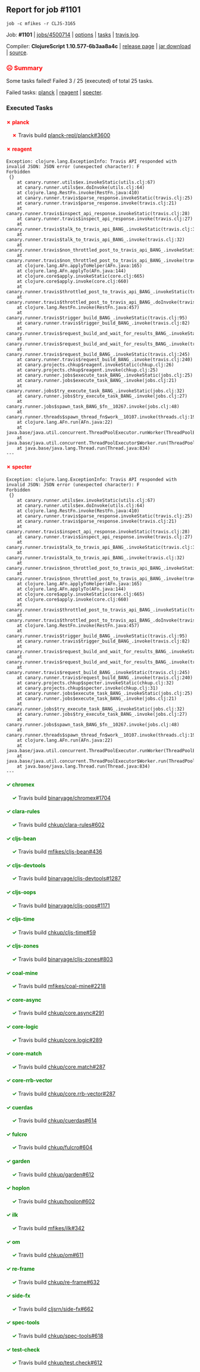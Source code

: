 ## Report for job #1101
```
job -c mfikes -r CLJS-3165
```


Job: **#1101** | [jobs/4500714](https://github.com/cljs-oss/canary/commit/45007140da64dd7e8991e654ea87956143faf4b3) | [options](options.edn) | [tasks](tasks.edn) | [travis log](https://travis-ci.org/cljs-oss/canary/builds/584986712).

Compiler: **ClojureScript 1.10.577-6b3aa8a4c** | [release page](https://github.com/cljs-oss/canary/releases/tag/r1.10.577-6b3aa8a4c) | [jar download](https://github.com/cljs-oss/canary/releases/download/r1.10.577-6b3aa8a4c/clojurescript-1.10.577-6b3aa8a4c.jar) | [source](https://github.com/mfikes/clojurescript/commit/6b3aa8a4c07d5eab94904127710a4c219f6a5c4e).

### <b style='color:red'>☹ Summary</b>

Some tasks failed! Failed 3 / 25 (executed) of total 25 tasks.

Failed tasks: [planck](#-planck) | [reagent](#-reagent) | [specter](#-specter).

### Executed Tasks

#### <b style='color:red'>&#x2717; planck</b>
&nbsp;&nbsp;&nbsp;&nbsp;<b style='color:red'>&#x2717;</b> Travis build [planck-repl/planck#3600](https://travis-ci.org/planck-repl/planck/builds/584988042)<br>

#### <b style='color:red'>&#x2717; reagent</b>
```
Exception: clojure.lang.ExceptionInfo: Travis API responded with invalid JSON: JSON error (unexpected character): F
Forbidden
 {}
	at canary.runner.utils$ex.invokeStatic(utils.clj:67)
	at canary.runner.utils$ex.doInvoke(utils.clj:64)
	at clojure.lang.RestFn.invoke(RestFn.java:410)
	at canary.runner.travis$parse_response.invokeStatic(travis.clj:25)
	at canary.runner.travis$parse_response.invoke(travis.clj:21)
	at canary.runner.travis$inspect_api_response.invokeStatic(travis.clj:28)
	at canary.runner.travis$inspect_api_response.invoke(travis.clj:27)
	at canary.runner.travis$talk_to_travis_api_BANG_.invokeStatic(travis.clj:35)
	at canary.runner.travis$talk_to_travis_api_BANG_.invoke(travis.clj:32)
	at canary.runner.travis$non_throttled_post_to_travis_api_BANG_.invokeStatic(travis.clj:50)
	at canary.runner.travis$non_throttled_post_to_travis_api_BANG_.invoke(travis.clj:43)
	at clojure.lang.AFn.applyToHelper(AFn.java:165)
	at clojure.lang.AFn.applyTo(AFn.java:144)
	at clojure.core$apply.invokeStatic(core.clj:665)
	at clojure.core$apply.invoke(core.clj:660)
	at canary.runner.travis$throttled_post_to_travis_api_BANG_.invokeStatic(travis.clj:61)
	at canary.runner.travis$throttled_post_to_travis_api_BANG_.doInvoke(travis.clj:58)
	at clojure.lang.RestFn.invoke(RestFn.java:457)
	at canary.runner.travis$trigger_build_BANG_.invokeStatic(travis.clj:95)
	at canary.runner.travis$trigger_build_BANG_.invoke(travis.clj:82)
	at canary.runner.travis$request_build_and_wait_for_results_BANG_.invokeStatic(travis.clj:228)
	at canary.runner.travis$request_build_and_wait_for_results_BANG_.invoke(travis.clj:227)
	at canary.runner.travis$request_build_BANG_.invokeStatic(travis.clj:245)
	at canary.runner.travis$request_build_BANG_.invoke(travis.clj:240)
	at canary.projects.chkup$reagent.invokeStatic(chkup.clj:26)
	at canary.projects.chkup$reagent.invoke(chkup.clj:25)
	at canary.runner.jobs$execute_task_BANG_.invokeStatic(jobs.clj:25)
	at canary.runner.jobs$execute_task_BANG_.invoke(jobs.clj:21)
	at canary.runner.jobs$try_execute_task_BANG_.invokeStatic(jobs.clj:32)
	at canary.runner.jobs$try_execute_task_BANG_.invoke(jobs.clj:27)
	at canary.runner.jobs$spawn_task_BANG_$fn__10267.invoke(jobs.clj:48)
	at canary.runner.threads$spawn_thread_fn$work__10107.invoke(threads.clj:19)
	at clojure.lang.AFn.run(AFn.java:22)
	at java.base/java.util.concurrent.ThreadPoolExecutor.runWorker(ThreadPoolExecutor.java:1128)
	at java.base/java.util.concurrent.ThreadPoolExecutor$Worker.run(ThreadPoolExecutor.java:628)
	at java.base/java.lang.Thread.run(Thread.java:834)
---

```

#### <b style='color:red'>&#x2717; specter</b>
```
Exception: clojure.lang.ExceptionInfo: Travis API responded with invalid JSON: JSON error (unexpected character): F
Forbidden
 {}
	at canary.runner.utils$ex.invokeStatic(utils.clj:67)
	at canary.runner.utils$ex.doInvoke(utils.clj:64)
	at clojure.lang.RestFn.invoke(RestFn.java:410)
	at canary.runner.travis$parse_response.invokeStatic(travis.clj:25)
	at canary.runner.travis$parse_response.invoke(travis.clj:21)
	at canary.runner.travis$inspect_api_response.invokeStatic(travis.clj:28)
	at canary.runner.travis$inspect_api_response.invoke(travis.clj:27)
	at canary.runner.travis$talk_to_travis_api_BANG_.invokeStatic(travis.clj:35)
	at canary.runner.travis$talk_to_travis_api_BANG_.invoke(travis.clj:32)
	at canary.runner.travis$non_throttled_post_to_travis_api_BANG_.invokeStatic(travis.clj:50)
	at canary.runner.travis$non_throttled_post_to_travis_api_BANG_.invoke(travis.clj:43)
	at clojure.lang.AFn.applyToHelper(AFn.java:165)
	at clojure.lang.AFn.applyTo(AFn.java:144)
	at clojure.core$apply.invokeStatic(core.clj:665)
	at clojure.core$apply.invoke(core.clj:660)
	at canary.runner.travis$throttled_post_to_travis_api_BANG_.invokeStatic(travis.clj:61)
	at canary.runner.travis$throttled_post_to_travis_api_BANG_.doInvoke(travis.clj:58)
	at clojure.lang.RestFn.invoke(RestFn.java:457)
	at canary.runner.travis$trigger_build_BANG_.invokeStatic(travis.clj:95)
	at canary.runner.travis$trigger_build_BANG_.invoke(travis.clj:82)
	at canary.runner.travis$request_build_and_wait_for_results_BANG_.invokeStatic(travis.clj:228)
	at canary.runner.travis$request_build_and_wait_for_results_BANG_.invoke(travis.clj:227)
	at canary.runner.travis$request_build_BANG_.invokeStatic(travis.clj:245)
	at canary.runner.travis$request_build_BANG_.invoke(travis.clj:240)
	at canary.projects.chkup$specter.invokeStatic(chkup.clj:32)
	at canary.projects.chkup$specter.invoke(chkup.clj:31)
	at canary.runner.jobs$execute_task_BANG_.invokeStatic(jobs.clj:25)
	at canary.runner.jobs$execute_task_BANG_.invoke(jobs.clj:21)
	at canary.runner.jobs$try_execute_task_BANG_.invokeStatic(jobs.clj:32)
	at canary.runner.jobs$try_execute_task_BANG_.invoke(jobs.clj:27)
	at canary.runner.jobs$spawn_task_BANG_$fn__10267.invoke(jobs.clj:48)
	at canary.runner.threads$spawn_thread_fn$work__10107.invoke(threads.clj:19)
	at clojure.lang.AFn.run(AFn.java:22)
	at java.base/java.util.concurrent.ThreadPoolExecutor.runWorker(ThreadPoolExecutor.java:1128)
	at java.base/java.util.concurrent.ThreadPoolExecutor$Worker.run(ThreadPoolExecutor.java:628)
	at java.base/java.lang.Thread.run(Thread.java:834)
---

```

#### <b style='color:green'>&#x2713; chromex</b>
&nbsp;&nbsp;&nbsp;&nbsp;<b style='color:green'>&#x2713;</b> Travis build [binaryage/chromex#1704](https://travis-ci.org/binaryage/chromex/builds/584987785)<br>

#### <b style='color:green'>&#x2713; clara-rules</b>
&nbsp;&nbsp;&nbsp;&nbsp;<b style='color:green'>&#x2713;</b> Travis build [chkup/clara-rules#602](https://travis-ci.org/chkup/clara-rules/builds/584987792)<br>

#### <b style='color:green'>&#x2713; cljs-bean</b>
&nbsp;&nbsp;&nbsp;&nbsp;<b style='color:green'>&#x2713;</b> Travis build [mfikes/cljs-bean#436](https://travis-ci.org/mfikes/cljs-bean/builds/584987794)<br>

#### <b style='color:green'>&#x2713; cljs-devtools</b>
&nbsp;&nbsp;&nbsp;&nbsp;<b style='color:green'>&#x2713;</b> Travis build [binaryage/cljs-devtools#1287](https://travis-ci.org/binaryage/cljs-devtools/builds/584987796)<br>

#### <b style='color:green'>&#x2713; cljs-oops</b>
&nbsp;&nbsp;&nbsp;&nbsp;<b style='color:green'>&#x2713;</b> Travis build [binaryage/cljs-oops#1171](https://travis-ci.org/binaryage/cljs-oops/builds/584987811)<br>

#### <b style='color:green'>&#x2713; cljs-time</b>
&nbsp;&nbsp;&nbsp;&nbsp;<b style='color:green'>&#x2713;</b> Travis build [chkup/cljs-time#59](https://travis-ci.org/chkup/cljs-time/builds/584987815)<br>

#### <b style='color:green'>&#x2713; cljs-zones</b>
&nbsp;&nbsp;&nbsp;&nbsp;<b style='color:green'>&#x2713;</b> Travis build [binaryage/cljs-zones#803](https://travis-ci.org/binaryage/cljs-zones/builds/584987818)<br>

#### <b style='color:green'>&#x2713; coal-mine</b>
&nbsp;&nbsp;&nbsp;&nbsp;<b style='color:green'>&#x2713;</b> Travis build [mfikes/coal-mine#2218](https://travis-ci.org/mfikes/coal-mine/builds/584987844)<br>

#### <b style='color:green'>&#x2713; core-async</b>
&nbsp;&nbsp;&nbsp;&nbsp;<b style='color:green'>&#x2713;</b> Travis build [chkup/core.async#291](https://travis-ci.org/chkup/core.async/builds/584987838)<br>

#### <b style='color:green'>&#x2713; core-logic</b>
&nbsp;&nbsp;&nbsp;&nbsp;<b style='color:green'>&#x2713;</b> Travis build [chkup/core.logic#289](https://travis-ci.org/chkup/core.logic/builds/584987842)<br>

#### <b style='color:green'>&#x2713; core-match</b>
&nbsp;&nbsp;&nbsp;&nbsp;<b style='color:green'>&#x2713;</b> Travis build [chkup/core.match#287](https://travis-ci.org/chkup/core.match/builds/584987866)<br>

#### <b style='color:green'>&#x2713; core-rrb-vector</b>
&nbsp;&nbsp;&nbsp;&nbsp;<b style='color:green'>&#x2713;</b> Travis build [chkup/core.rrb-vector#287](https://travis-ci.org/chkup/core.rrb-vector/builds/584987864)<br>

#### <b style='color:green'>&#x2713; cuerdas</b>
&nbsp;&nbsp;&nbsp;&nbsp;<b style='color:green'>&#x2713;</b> Travis build [chkup/cuerdas#614](https://travis-ci.org/chkup/cuerdas/builds/584987880)<br>

#### <b style='color:green'>&#x2713; fulcro</b>
&nbsp;&nbsp;&nbsp;&nbsp;<b style='color:green'>&#x2713;</b> Travis build [chkup/fulcro#604](https://travis-ci.org/chkup/fulcro/builds/584987873)<br>

#### <b style='color:green'>&#x2713; garden</b>
&nbsp;&nbsp;&nbsp;&nbsp;<b style='color:green'>&#x2713;</b> Travis build [chkup/garden#612](https://travis-ci.org/chkup/garden/builds/584988020)<br>

#### <b style='color:green'>&#x2713; hoplon</b>
&nbsp;&nbsp;&nbsp;&nbsp;<b style='color:green'>&#x2713;</b> Travis build [chkup/hoplon#602](https://travis-ci.org/chkup/hoplon/builds/584987916)<br>

#### <b style='color:green'>&#x2713; ilk</b>
&nbsp;&nbsp;&nbsp;&nbsp;<b style='color:green'>&#x2713;</b> Travis build [mfikes/ilk#342](https://travis-ci.org/mfikes/ilk/builds/584987929)<br>

#### <b style='color:green'>&#x2713; om</b>
&nbsp;&nbsp;&nbsp;&nbsp;<b style='color:green'>&#x2713;</b> Travis build [chkup/om#611](https://travis-ci.org/chkup/om/builds/584987910)<br>

#### <b style='color:green'>&#x2713; re-frame</b>
&nbsp;&nbsp;&nbsp;&nbsp;<b style='color:green'>&#x2713;</b> Travis build [chkup/re-frame#632](https://travis-ci.org/chkup/re-frame/builds/584987908)<br>

#### <b style='color:green'>&#x2713; side-fx</b>
&nbsp;&nbsp;&nbsp;&nbsp;<b style='color:green'>&#x2713;</b> Travis build [cljsrn/side-fx#662](https://travis-ci.org/cljsrn/side-fx/builds/584987893)<br>

#### <b style='color:green'>&#x2713; spec-tools</b>
&nbsp;&nbsp;&nbsp;&nbsp;<b style='color:green'>&#x2713;</b> Travis build [chkup/spec-tools#618](https://travis-ci.org/chkup/spec-tools/builds/584987899)<br>

#### <b style='color:green'>&#x2713; test-check</b>
&nbsp;&nbsp;&nbsp;&nbsp;<b style='color:green'>&#x2713;</b> Travis build [chkup/test.check#612](https://travis-ci.org/chkup/test.check/builds/584987914)<br>